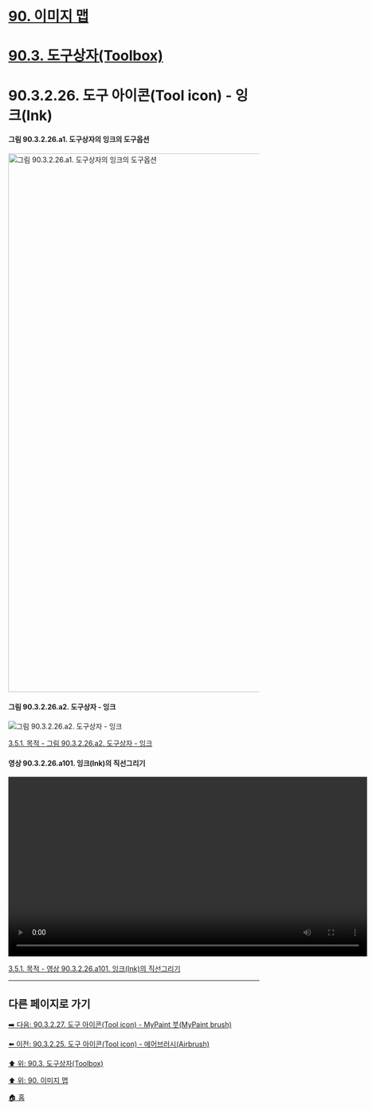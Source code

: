# [90. 이미지 맵](./90-00-image-map.md)
# [90.3. 도구상자(Toolbox)](./90-03-00-toolbox.md)
# 90.3.2.26. 도구 아이콘(Tool icon) - 잉크(Ink)

#### 그림 90.3.2.26.a1. 도구상자의 잉크의 도구옵션
<img width="1080" alt="그림 90.3.2.26.a1. 도구상자의 잉크의 도구옵션" src="https://github.com/wonder13662/gimp/assets/15767104/36d2ae91-e44c-4a60-95a2-3d465d9f16e4">

#### 그림 90.3.2.26.a2. 도구상자 - 잉크
![그림 90.3.2.26.a2. 도구상자 - 잉크](https://github.com/wonder13662/gimp/assets/15767104/7cf5d992-ae21-45d0-88c5-fa9a5cccf23c)

[3.5.1. 목적 - 그림 90.3.2.26.a2. 도구상자 - 잉크](https://wonder13662.github.io/gimp/2.10.36_ko/03-05-01-intention.html#%EA%B7%B8%EB%A6%BC-903226a2-%EB%8F%84%EA%B5%AC%EC%83%81%EC%9E%90---%EC%9E%89%ED%81%AC)

#### 영상 90.3.2.26.a101. 잉크(Ink)의 직선그리기
<video controls="controls" width="720" environment="MacOS:Sonoma 14.2.1 GIMP 2.10.36" src="https://github.com/wonder13662/gimp/assets/15767104/c51b0ee6-da41-4c09-9771-af91e685fccd"></video>

[3.5.1. 목적 - 영상 90.3.2.26.a101. 잉크(Ink)의 직선그리기]()

***

## 다른 페이지로 가기

[➡️ 다음: 90.3.2.27. 도구 아이콘(Tool icon) - MyPaint 붓(MyPaint brush)](./90-03-02-tool_iconx-27-mypaint_brush.md)

[⬅️ 이전: 90.3.2.25. 도구 아이콘(Tool icon) - 에어브러시(Airbrush)](./90-03-02-tool_iconx-25-airbrush.md)

[⬆️ 위: 90.3. 도구상자(Toolbox)](./90-03-00-toolbox.md)

[⬆️ 위: 90. 이미지 맵](./90-00-image-map.md)

[🏠 홈](./00-home.md)
